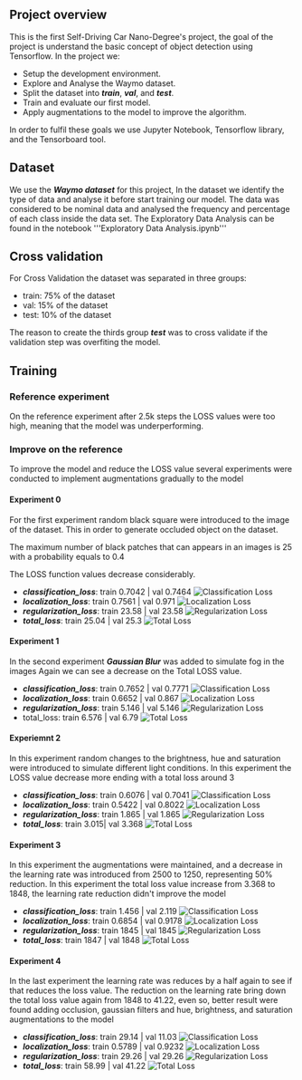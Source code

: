 ## Project overview

This is the first Self-Driving Car Nano-Degree's project, the goal of the project is understand the
basic concept of object detection using Tensorflow. In the project we:
- Setup the development environment.
- Explore and Analyse the Waymo dataset.
- Split the dataset into ***train***, ***val***, and ***test***.
- Train and evaluate our first model.
- Apply augmentations to the model to improve the algorithm.

In order to fulfil these goals we use Jupyter Notebook, Tensorflow library, and the Tensorboard tool.

## Dataset

We use the ***Waymo dataset*** for this project, In the dataset we identify the type of data
and analyse it before start training our model.
The data was considered to be nominal data and analysed the frequency and percentage of each class inside the data set.
The Exploratory Data Analysis can be found in the notebook '''Exploratory Data Analysis.ipynb'''

## Cross validation

For Cross Validation the dataset was separated in three groups:
- train: 75% of the dataset
- val: 15% of the dataset
- test: 10% of the dataset

The reason to create the thirds group ***test*** was to cross validate if the validation step 
was overfiting the model.

## Training

### Reference experiment
On the reference experiment after 2.5k steps the LOSS values were too high, meaning that the model was underperforming.

### Improve on the reference
To improve the model and reduce the LOSS value several experiments were conducted to implement augmentations gradually
to the model

#### Experiment 0
For the first experiment random black square were introduced to the image of the dataset.
This in order to generate occluded object on the dataset.

The maximum number of black patches that can appears in an images is 25 with a probability equals to 0.4

The LOSS function values decrease considerably.
- ***classification_loss***: train 0.7042 | val 0.7464 
  ![Classification Loss](experiments/experiment0/loss_graphics/Loss_classification_loss.svg "Classification Loss")
- ***localization_loss***: train 0.7561 | val 0.971
  ![Localization Loss](experiments/experiment0/loss_graphics/Loss_localization_loss.svg?raw=true "Localization Loss")
- ***regularization_loss***: train  23.58 | val 23.58 
  ![Regularization Loss](experiments/experiment0/loss_graphics/Loss_regularization_loss.svg?raw=true "Regularization Loss")
- ***total_loss***: train 25.04 | val 25.3 
  ![Total Loss](experiments/experiment0/loss_graphics/Loss_total_loss.svg?raw=true "Total Loss")

#### Experiment 1

In the second experiment ***Gaussian Blur*** was added to simulate fog in the images
Again we can see a decrease on the Total LOSS value.

- ***classification_loss***: train 0.7652 | val 0.7771
  ![Classification Loss](experiments/experiment1/loss_graphics/Loss_classification_loss.svg?raw=true "Classification Loss")
- ***localization_loss***: train 0.6652 | val 0.867
  ![Localization Loss](experiments/experiment1/loss_graphics/Loss_localization_loss.svg?raw=true "Localization Loss")
- ***regularization_loss***: train 5.146 | val 5.146 
  ![Regularization Loss](experiments/experiment1/loss_graphics/Loss_regularization_loss.svg?raw=true "Regularization Loss")
- total_loss: train 6.576 | val 6.79
  ![Total Loss](experiments/experiment1/loss_graphics/Loss_total_loss.svg?raw=true "Total Loss")

#### Experiemnt 2

In this experiment random changes to the brightness, hue and saturation were introduced to simulate different light 
conditions. 
In this experiment the LOSS value decrease more ending with a total loss around 3

- ***classification_loss***: train 0.6076 | val 0.7041
  ![Classification Loss](experiments/experiment2/loss_graphics/Loss_classification_loss.svg?raw=true "Classification Loss")
- ***localization_loss***: train 0.5422 | val 0.8022
  ![Localization Loss](experiments/experiment2/loss_graphics/Loss_localization_loss.svg?raw=true "Localization Loss")
- ***regularization_loss***: train  1.865 | val 1.865 
  ![Regularization Loss](experiments/experiment2/loss_graphics/Loss_regularization_loss.svg?raw=true "Regularization Loss")
- ***total_loss***: train 3.015| val 3.368
  ![Total Loss](experiments/experiment2/loss_graphics/Loss_total_loss.svg?raw=true "Total Loss")

#### Experiment 3

In this experiment the augmentations were maintained, and a decrease in the learning rate was introduced from 2500 to 1250,
representing 50% reduction.
In this experiment the total loss value increase from 3.368 to 1848, the learning rate reduction didn't improve the model

- ***classification_loss***: train 1.456 | val 2.119
  ![Classification Loss](experiments/experiment3/loss_graphics/Loss_classification_loss.svg?raw=true "Classification Loss")
- ***localization_loss***: train 0.6854 | val 0.9178 
  ![Localization Loss](experiments/experiment3/loss_graphics/Loss_localization_loss.svg?raw=true "Localization Loss")
- ***regularization_loss***: train 1845 | val 1845 
  ![Regularization Loss](experiments/experiment3/loss_graphics/Loss_regularization_loss.svg?raw=true "Regularization Loss")
- ***total_loss***: train 1847 | val 1848
  ![Total Loss](experiments/experiment3/loss_graphics/Loss_total_loss.svg?raw=true "Total Loss")

#### Experiment 4

In the last experiment the learning rate was reduces by a half again to see if that reduces the loss value.
The reduction on the learning rate  bring down the total loss value again from 1848 to 41.22, even so, better result 
were found adding occlusion, gaussian filters and hue, brightness, and saturation augmentations to the model

- ***classification_loss***: train 29.14 | val 11.03
  ![Classification Loss](experiments/experiment4/loss_graphics/Loss_classification_loss.svg?raw=true "Classification Loss")
- ***localization_loss***: train 0.5789 | val 0.9232
  ![Localization Loss](experiments/experiment4/loss_graphics/Loss_localization_loss.svg?raw=true "Localization Loss")
- ***regularization_loss***: train  29.26 | val 29.26 
  ![Regularization Loss](experiments/experiment4/loss_graphics/Loss_regularization_loss.svg?raw=true "Regularization Loss")
- ***total_loss***: train 58.99 | val 41.22 
  ![Total Loss](experiments/experiment4/loss_graphics/Loss_total_loss.svg?raw=true "Total Loss")
